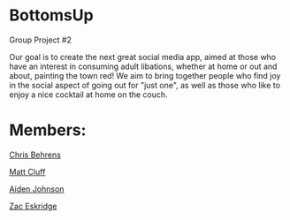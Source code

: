 # BottomsUp
Group Project #2

Our goal is to create the next great social media app, aimed at those who have an interest in consuming adult libations, whether at home or out and about, painting the town red! We aim to bring together people who find joy in the social aspect of going out for "just one", as well as those who like to enjoy a nice cocktail at home on the couch. 

# Members:
[Chris Behrens](https://github.com/Bearpaw11)

[Matt Cluff](https://github.com/mattcluff)

[Aiden Johnson](https://github.com/axjohnson)

[Zac Eskridge](https://github.com/zace118)
